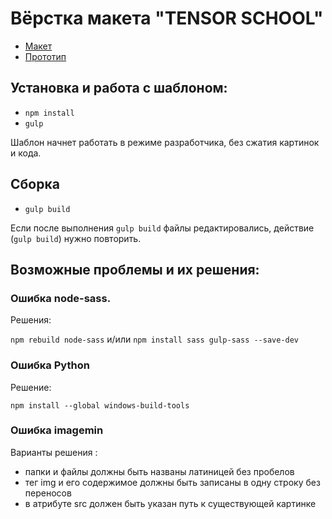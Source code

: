 # Вёрстка макета "TENSOR SCHOOL"

-   [Макет](https://www.figma.com/file/pWtalJmD6aLSLa437yTVA9/%D0%9C%D0%B0%D0%BA%D0%B5%D1%82-%D0%B4%D0%BB%D1%8F-TENSOR-SCHOOL?node-id=8%3A515)
-   [Прототип](https://www.figma.com/proto/pWtalJmD6aLSLa437yTVA9/%D0%9C%D0%B0%D0%BA%D0%B5%D1%82-%D0%B4%D0%BB%D1%8F-TENSOR-SCHOOL?page-id=0%3A1&node-id=17%3A2008&viewport=256%2C48%2C0.18&scaling=min-zoom&starting-point-node-id=17%3A2008&show-proto-sidebar=1)

## Установка и работа с шаблоном:

-   `npm install`
-   `gulp`

Шаблон начнет работать в режиме разработчика, без сжатия картинок и кода.

## Сборка

-   `gulp build`

Если после выполнения `gulp build` файлы редактировались, действие (`gulp build`) нужно повторить.

## Возможные проблемы и их решения:

### Ошибка node-sass.

Решения:

`npm rebuild node-sass`
и/или
`npm install sass gulp-sass --save-dev`

### Ошибка Python

Решениe:

`npm install --global windows-build-tools`

### Ошибка imagemin

Варианты решения :

-   папки и файлы должны быть названы латиницей без пробелов
-   тег img и его содержимое должны быть записаны в одну строку без переносов
-   в атрибуте src должен быть указан путь к существующей картинке
